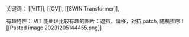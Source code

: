 关键词： [[VIT]], [[CV]], [[SWIN Transformer]],

有趣特性：
VIT 能处理比较有趣的图片：遮挡，偏移，对抗 patch, 随机排序
![[Pasted image 20231205144455.png]]

